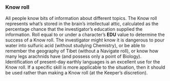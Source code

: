 ### Know roll
All people know bits of information about different topics. The Know roll represents what’s stored in the brain’s intellectual attic, calculated as the percentage chance that the investigator’s education supplied the information. Roll equal to or under a character’s **EDU** value to determine the success of a Know roll.
The investigator might know it is dangerous to pour water into sulfuric acid (without studying Chemistry), or be able to remember the geography of Tibet (without a Navigate roll), or know how many legs arachnids have (and possess only a point of Biology).
Identification of present-day earthly languages is an excellent use for the Know roll. If a specific skill is more applicable to the situation, then it should be used rather than making a Know roll (at the Keeper’s discretion).